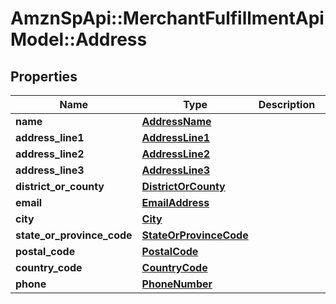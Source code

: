 # AmznSpApi::MerchantFulfillmentApiModel::Address

## Properties
Name | Type | Description | Notes
------------ | ------------- | ------------- | -------------
**name** | [**AddressName**](AddressName.md) |  | 
**address_line1** | [**AddressLine1**](AddressLine1.md) |  | 
**address_line2** | [**AddressLine2**](AddressLine2.md) |  | [optional] 
**address_line3** | [**AddressLine3**](AddressLine3.md) |  | [optional] 
**district_or_county** | [**DistrictOrCounty**](DistrictOrCounty.md) |  | [optional] 
**email** | [**EmailAddress**](EmailAddress.md) |  | 
**city** | [**City**](City.md) |  | 
**state_or_province_code** | [**StateOrProvinceCode**](StateOrProvinceCode.md) |  | [optional] 
**postal_code** | [**PostalCode**](PostalCode.md) |  | 
**country_code** | [**CountryCode**](CountryCode.md) |  | 
**phone** | [**PhoneNumber**](PhoneNumber.md) |  | 

